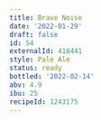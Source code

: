 ```yaml
---
title: Brave Noise
date: '2022-01-29'
draft: false
id: 54
externalId: 418441
style: Pale Ale
status: ready
bottled: '2022-02-14'
abv: 4.9
ibu: 25
recipeId: 1243175
---
```

